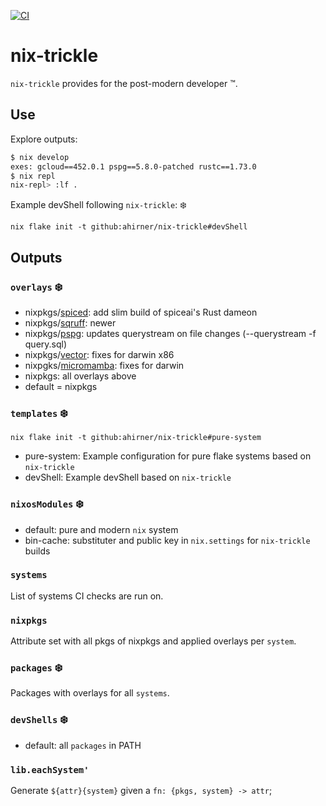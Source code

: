 [![CI](https://github.com/ahirner/nix-trickle/actions/workflows/ci.yml/badge.svg)](https://github.com/ahirner/nix-trickle/actions/workflows/ci.yml)
# nix-trickle

`nix-trickle` provides for the post-modern developer ™️.

## Use

Explore outputs:

```sh
$ nix develop
exes: gcloud==452.0.1 pspg==5.8.0-patched rustc==1.73.0
$ nix repl
nix-repl> :lf .
```

Example devShell following `nix-trickle`: ❄️

```
nix flake init -t github:ahirner/nix-trickle#devShell
```

## Outputs

### `overlays` ❄️

- nixpkgs/[spiced](https://docs.spiceai.org): add slim build of spiceai's Rust dameon
- nixpkgs/[sqruff](https://github.com/quarylabs/sqruff): newer
- nixpkgs/[pspg](https://github.com/okbob/pspg): updates querystream on file changes (--querystream -f query.sql)
- nixpkgs/[vector](https://vector.dev): fixes for darwin x86
- nixpgks/[micromamba](https://github.com/mamba-org/micromamba-releases): fixes for darwin
- nixpkgs: all overlays above
- default = nixpkgs

### `templates` ❄️

```
nix flake init -t github:ahirner/nix-trickle#pure-system
```

- pure-system: Example configuration for pure flake systems based on `nix-trickle`
- devShell: Example devShell based on `nix-trickle`


### `nixosModules` ❄️

- default: pure and modern `nix` system
- bin-cache: substituter and public key in `nix.settings` for `nix-trickle` builds


### `systems`

List of systems CI checks are run on.


### `nixpkgs`

Attribute set with all pkgs of nixpkgs and applied overlays per `system`.


### `packages` ❄️

Packages with overlays for all `systems`.


### `devShells` ❄️

- default: all `packages` in PATH


### `lib.eachSystem'`

Generate `${attr}{system}` given a `fn: {pkgs, system} -> attr`;

